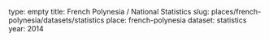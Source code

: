 type: empty
title: French Polynesia / National Statistics
slug: places/french-polynesia/datasets/statistics
place: french-polynesia
dataset: statistics
year: 2014
